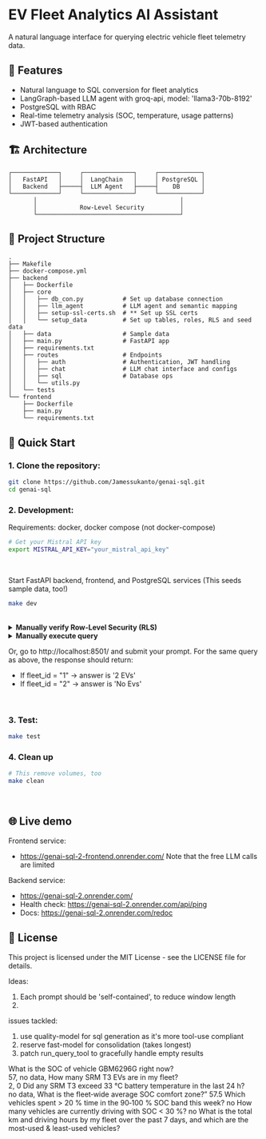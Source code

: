 # EV Fleet Analytics AI Assistant

A natural language interface for querying electric vehicle fleet telemetry data. 

## 🌟 Features

- Natural language to SQL conversion for fleet analytics
- LangGraph-based LLM agent with groq-api, model: 'llama3-70b-8192'
- PostgreSQL with RBAC
- Real-time telemetry analysis (SOC, temperature, usage patterns)
- JWT-based authentication

## 🏗 Architecture

```
┌─────────────┐     ┌──────────────┐     ┌────────────┐
│   FastAPI   │     │  LangChain   │     │ PostgreSQL │
│   Backend   ├─────┤  LLM Agent   ├─────┤    DB      │
└─────────────┘     └──────────────┘     └────────────┘
       │                                        │
       │            Row-Level Security          │
       └────────────────────────────────────────┘
```

## 📁 Project Structure

```
.
├── Makefile
├── docker-compose.yml
├── backend
│   ├── Dockerfile
│   ├── core
│   │   ├── db_con.py           # Set up database connection
│   │   ├── llm_agent           # LLM agent and semantic mapping
│   │   ├── setup-ssl-certs.sh  # ** Set up SSL certs 
│   │   └── setup_data          # Set up tables, roles, RLS and seed data
│   ├── data                    # Sample data
│   ├── main.py                 # FastAPI app
│   ├── requirements.txt
│   ├── routes                  # Endpoints
│   │   ├── auth                # Authentication, JWT handling
│   │   ├── chat                # LLM chat interface and configs
│   │   ├── sql                 # Database ops
│   │   └── utils.py
│   └── tests
└── frontend
    ├── Dockerfile
    ├── main.py
    └── requirements.txt
```

## 🚀 Quick Start

### 1. Clone the repository:
   ```bash
   git clone https://github.com/Jamessukanto/genai-sql.git
   cd genai-sql
   ```

### 2. Development:

   Requirements: docker, docker compose (not docker-compose)

   ```bash
   # Get your Mistral API key 
   export MISTRAL_API_KEY="your_mistral_api_key"
   ```
   <br>

   Start FastAPI backend, frontend, and PostgreSQL services (This seeds sample data, too!)   
   ```bash
   make dev
   ```
   <br>


   <details>
   <summary><strong>Manually verify Row-Level Security (RLS)</strong></summary>
   
   ```bash
   docker compose exec db psql -U end_user -d fleetdb; 

   # Simulate RLS by setting the fleet ID context
   SET app.fleet_id = '1';

   # Expected return: Only rows where fleet_id = '1' (3 rows)
   SELECT * FROM vehicles;
   ```
   </details>

   <details>
   <summary><strong>Manually execute query</strong></summary>
   
   #### Generate JWT token 
   ```bash
   export ROLE="end_user"
   export FLEET_ID="1"  # Available IDs are "1" and "2"
   export API_URL="http://localhost:8000/api"
   export CONTENT_HEADER="Content-Type: application/json"
   ```
   ```bash
   TOKEN=$( \
      curl -s -X POST "$API_URL/auth/generate_jwt_token" \
        -H "$CONTENT_HEADER" \
        -d "{\"sub\": \"$ROLE\", \"fleet_id\": \"$FLEET_ID\", \"exp_hours\": 1}" \
    | sed -n 's/.*"token":"\([^"]*\)".*/\1/p' )
   ```

   #### Execute user query
   ```bash
   curl -X POST "$API_URL/chat/execute_user_query" \
      -H "$CONTENT_HEADER" -H "Authorization: Bearer $TOKEN" \
      -d '{
            "query": "How many SRM T3 EVs are in my fleet?",
            "messages": [{
               "role": "user",
               "content": "How many SRM T3 EVs are in my fleet?"
            }]
         }'
   ```
   </details>

   Or, go to http://localhost:8501/ and submit your prompt. For the same query as above, the response should return:
   - If fleet_id = "1" → answer is '2 EVs'
   - If fleet_id = "2" → answer is 'No Evs'

<br>

### 3. Test:
   ```bash
   make test
   ```

### 4. Clean up
   ```bash
   # This remove volumes, too
   make clean
   ```

<br>

## 🌐 Live demo

Frontend service:
- https://genai-sql-2-frontend.onrender.com/ Note that the free LLM calls are limited

Backend service:
- https://genai-sql-2.onrender.com/
- Health check: https://genai-sql-2.onrender.com/api/ping
- Docs: https://genai-sql-2.onrender.com/redoc

## 📜 License

This project is licensed under the MIT License - see the LICENSE file for details.



Ideas:
1. Each prompt should be 'self-contained', to reduce window length
2. 

issues tackled:
1. use quality-model for sql generation as it's more tool-use compliant
2. reserve fast-model for consolidation (takes longest)
3. patch run_query_tool to gracefully handle empty results 




What is the SOC of vehicle GBM6296G right now?  
57, no data, 
How many SRM T3 EVs are in my fleet?      
2, 0
Did any SRM T3 exceed 33 °C battery temperature in the last 24 h?      
no data, 
What is the fleet‑wide average SOC comfort zone?”
57.5
Which vehicles spent > 20 % time in the 90‑100 % SOC band this week?
no
How many vehicles are currently driving with SOC < 30 %?
no
What is the total km and driving hours by my fleet over the past 7 days, and which are the most-used & least-used vehicles?